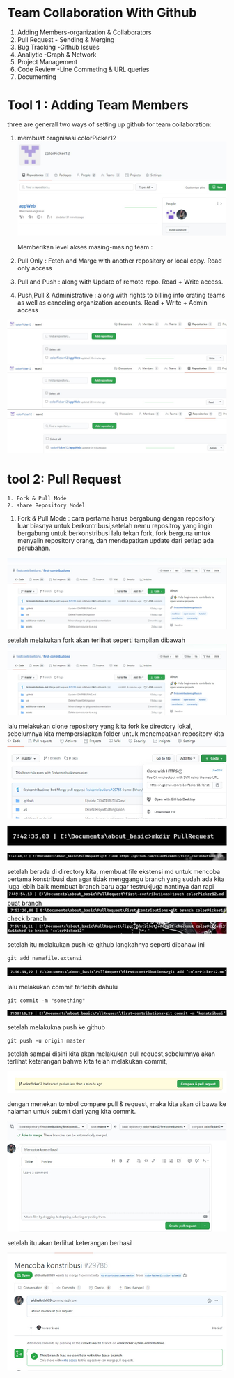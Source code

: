 # Team Collaboration With Github

1. Adding Members-organization & Collaborators
2. Pull Request - Sending & Merging
3. Bug Tracking -Github Issues
4. Analiytic -Graph & Network
5. Project Management
7. Code Review -Line Commeting & URL queries
8. Documenting

# Tool 1 : Adding Team Members

three are generall two ways of setting up github for team collaboration:

1. membuat oragnisasi colorPicker12
![alt text](https://github.com/afdhalluthfi09/image/blob/master/organisasi&team1.jpg?raw=true)

    Memberikan level akses masing-masing team :
1. <block>Pull Only<block> : Fetch and Marge with another repository or local copy. Read only access
2. <block>Pull and Push <block>: along with Update of remote repo. Read + Write access.
3. <block>Push,Pull & Administrative<block> : along with rights to billing info crating teams as well as canceling organization accounts. Read + Write + Admin access

![alt text](https://github.com/afdhalluthfi09/image/blob/master/level10.jpg?raw=true)
![alt text](https://github.com/afdhalluthfi09/image/blob/master/level2.jpg?raw=true)
![alt text](https://github.com/afdhalluthfi09/image/blob/master/level3.jpg?raw=true)

# tool 2: Pull Request
    1. Fork & Pull Mode
    2. share Repository Model

 1. Fork & Pull Mode :
cara pertama harus bergabung dengan repository luar biasnya untuk berkontribusi,setelah nemu repositroy yang ingin bergabung untuk berkonstribusi lalu tekan fork, fork berguna untuk menyalin repository orang, dan mendapatkan update dari setiap ada perubahan.

![alt text](https://github.com/afdhalluthfi09/image/blob/master/stepPR1.jpg?raw=true)

setelah melakukan fork akan terlihat seperti tampilan dibawah
![alt text](https://github.com/afdhalluthfi09/image/blob/master/viewstepPR1.jpg?raw=true)

lalu melakukan  clone repository yang kita fork ke directory lokal, sebelumnya kita mempersiapkan  folder untuk menempatkan repository kita
![clone text](https://github.com/afdhalluthfi09/image/blob/master/stepPR2.jpg?raw=true)

![clone buatfile](https://github.com/afdhalluthfi09/image/blob/master/stepPR3.jpg?raw=true)

![clone buatfile](https://github.com/afdhalluthfi09/image/blob/master/stepPR4.jpg?raw=true)

setelah berada di directory kita, membuat file ekstensi md untuk mencoba pertama konstribusi dan agar tidak menggangu branch yang sudah ada kita juga lebih baik membuat branch baru agar testrukjuga nantinya dan rapi
![clone buatfile](https://github.com/afdhalluthfi09/image/blob/master/stepPR5.jpg?raw=true)
buat branch
![clone buatfile](https://github.com/afdhalluthfi09/image/blob/master/stepPR6.jpg?raw=true)
check branch
![clone buatfile](https://github.com/afdhalluthfi09/image/blob/master/viewstepPR6.jpg?raw=true)

setelah itu melakukan push ke github langkahnya seperti dibahaw ini 
```
git add namafile.extensi
```

![clone buatfile](https://github.com/afdhalluthfi09/image/blob/master/viewstepPRadd.jpg?raw=true)

lalu  melakukan commit terlebih dahulu
```
git commit -m "something"
```

![clone buatfile](https://github.com/afdhalluthfi09/image/blob/master/viewstepPRcomit.jpg?raw=true)

setelah melakukna push ke github
```
git push -u origin master
```
setelah sampai disini kita akan melakukan pull request,sebelumnya akan terlihat keterangan bahwa kita telah melakukan commit,

![clone buatfile](https://github.com/afdhalluthfi09/image/blob/master/comperStepPR.jpg?raw=true)


dengan menekan tombol compare pull & request, maka kita akan di bawa ke halaman untuk submit dari yang kita commit.

![clone buatfile](https://github.com/afdhalluthfi09/image/blob/master/comperStepPR1.jpg?raw=true)

setelah itu akan terlihat keterangan berhasil

![clone buatfile](https://github.com/afdhalluthfi09/image/blob/master/comperStepPR2.jpg?raw=true)

